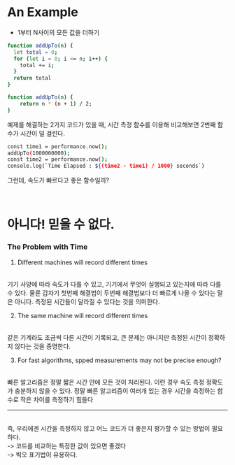 # An Example

- 1부터 N사이의 모든 값을 더하기

```bash
function addUpTo(n) {
  let total = 0;
  for (let i = 0; i <= n; i++) {
    total += i;
  }
  return total
}
```

```bash
function addUpTo(n) {
	return n * (n + 1) / 2;
}
```

예제를 해결하는 2가지 코드가 있을 때, 시간 측정 함수를 이용해 비교해보면 2번째 함수가 시간이 덜 걸린다.

```bash
const time1 = performance.now();
addUpTo(1000000000);
const time2 = performance.now();
console.log(`Time Elapsed : ${(time2 - time1) / 1000} seconds`)
```


그런데, 속도가 빠르다고 좋은 함수일까?

<br/>

# 아니다! 믿을 수 없다.

### The Problem with Time

1. Different machines will record different times
<br/>
기기 사양에 따라 속도가 다를 수 있고, 기기에서 무엇이 실행되고 있는지에 따라 다를 수 있다. 물론 갑자기 첫번째 해결법이 두번째 해결법보다 더 빠르게 나올 수 있다는 말은 아니다.
측정된 시간들이 달라질 수 있다는 것을 의미한다.

2. The same machine will record different times
<br/>
같은 기계라도 조금씩 다른 시간이 기록되고, 큰 문제는 아니지만 측정된 시간이 정확하지 않다는 것을 증명한다.

3. For fast algorithms, spped measurements may not be precise enough?
<br/>
빠른 알고리즘은 정말 짧은 시간 안에 모든 것이 처리된다. 이런 경우 속도 측정 정확도가 충분하지 않을 수 있다. 정말 빠른 알고리즘이 여러개 있는 경우 시간을 측정하는 함수로 작은 차이를 측정하기 힘들다

<br/>

---
<br/>
즉, 우리에겐 시간을 측정하지 않고 어느 코드가 더 좋은지 평가할 수 있는 방법이 필요하다. 
<br/>
-> 코드를 비교하는 특정한 값이 있으면 좋겠다 
<br/>
-> 빅오 표기법이 유용하다.



